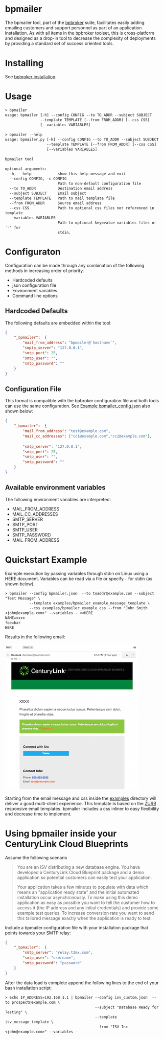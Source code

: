 
# bpmailer

The bpmailer tool, part of the [bpbroker](README.md) suite, facilitates easily adding emailing customers and support personnel as part of an application installation.
As with all items in the bpbroker toolset, this is cross-platform and designed as a drop-in tool to decrease the complexity of deployments by providing a standard set of
success oriented tools.

# Installing
See [bpbroker installation](README.md#installing).


# Usage
```shell
> bpmailer
usage: bpmailer [-h] --config CONFIG --to TO_ADDR --subject SUBJECT
                --template TEMPLATE [--from FROM_ADDR] [--css CSS]
                [--variables VARIABLES]

> bpmailer --help
usage: bpmailer.py [-h] --config CONFIG --to TO_ADDR --subject SUBJECT
                   --template TEMPLATE [--from FROM_ADDR] [--css CSS]
                   [--variables VARIABLES]

bpmailer tool

optional arguments:
  -h, --help            show this help message and exit
  --config CONFIG, -c CONFIG
                        Path to non-default configuration file
  --to TO_ADDR          Destination email address
  --subject SUBJECT     Email subject
  --template TEMPLATE   Path to mail template file
  --from FROM_ADDR      Source email address
  --css CSS             Path to optional css files not referenced in template
  --variables VARIABLES
                        Path to optional key=value variables files or '-' for
                        stdin.
```


# Configuraton
Configuration can be made through any combination of the following methods in increasing order of priority.
* Hardcoded defaults
* json configuration file
* Environment variables
* Command line options

## Hardcoded Defaults
The following defaults are embedded within the tool:
```json
{
    "_bpmailer":  {
		"mail_from_address": "bpmailer@`hostname`",
        "smptp_server": "127.0.0.1",
        "smtp_port": 25,
        "smtp_user": "",
        "smtp_password": ""
    }
}
```

## Configuration File
This format is compatible with the bpbroker configuration file and both tools can use the same configuration.
See [Example bpmailer_config.json](examples/bpmailer_example_config.json) also shown below:
```json
{
	"_bpmailer":  {
		"mail_from_address": "test@example.com",
		"mail_cc_addresses": ["cc1@example.com","cc2@example.com"],

		"smtp_server": "127.0.0.1",
		"smtp_port": 25,
		"smtp_user": "",
		"smtp_password": ""
	}
}
```

## Available environment variables
The following environment variables are interpreted:
* MAIL_FROM_ADDRESS
* MAIL_CC_ADDRESSES
* SMTP_SERVER
* SMTP_PORT
* SMTP_USER
* SMTP_PASSWORD
* MAIL_FROM_ADDRESS

# Quickstart Example
Example execution by passing variables through stdin on Linux using a HERE document.  Variables can be read via a file or specify `-` for stdin (as shown below).
```shell
> bpmailer --config bpmailer.json  --to toaddr@example.com --subject "Test Message" \
           --template examples/bpmailer_example_message_template \
           --css examples/bpmailer_example_css --from "John Smith <john@example.com>" --variables - <<HERE
NAME=xxxx
foo=bar
HERE
```

Results in the following email:

![example_email](md_assets/bpmailer_exmaple_email.png)

Starting from the email message and css inside the [examples](examples) directory will deliver a good multi-client experience.  This template is based on the
[ZURB](http://zurb.com/playground/responsive-email-templates) responsive email templates.  bpmailer includes a css inliner to easy flexibility and decrease time
to implement.

# Using bpmailer inside your CenturyLink Cloud Blueprints
Assume the following scenario

> You are an ISV distributing a new database engine.  You have developed a CenturyLink Cloud Blueprint package and a demo application so potential
> customers can easily test your application.  
>
> Your application takes a few minutes to populate with data which means an "application ready state" and the initial automated installation
> occur asynchronously.  To make using this demo application as easy as possible you want to tell the customer how to access it (the IP address
> and any initial credentials) and provide some example test queries.  To increase conversion rate you want to send this tailored message exactly
> when the application is ready to test.

Include a bpmailer configuration file with your installation package that points towards your SMTP relay:
```json
{
	"_bpmailer":  {
		"smtp_server": "relay.t3mx.com",
		"smtp_user": "username",
		"smtp_password": "password"
	}
}
```

After the data load is complete append the following lines to the end of your bash installation script:
```shell
> echo IP_ADDRESS=192.168.1.1 | bpmailer --config isv_custom.json  --to prospect@example.com \
                                         --subject "Database Ready for Testing" \
                                         --template isv_message_template \
										 --from "ISV Inc <john@example.com>" --variables - 
```


